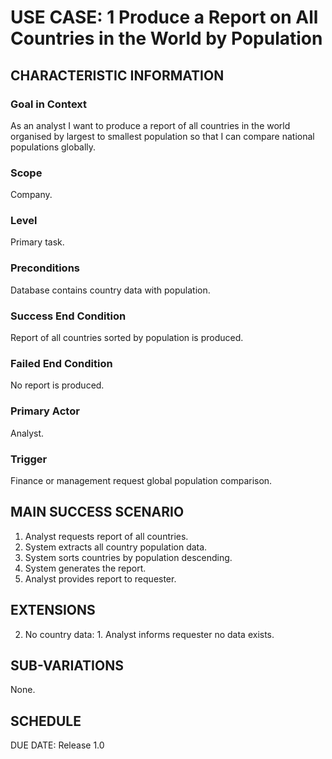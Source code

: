 # USE CASE: 1 Produce a Report on All Countries in the World by Population

## CHARACTERISTIC INFORMATION

### Goal in Context

As an analyst I want to produce a report of all countries in the world organised by largest to smallest population so that I can compare national populations globally.

### Scope

Company.

### Level

Primary task.

### Preconditions

Database contains country data with population.

### Success End Condition

Report of all countries sorted by population is produced.
### Failed End Condition

No report is produced.

### Primary Actor

Analyst.

### Trigger

Finance or management request global population comparison.

## MAIN SUCCESS SCENARIO

  1. Analyst requests report of all countries.
  2. System extracts all country population data.
  3. System sorts countries by population descending.
  4. System generates the report.
  5. Analyst provides report to requester.

## EXTENSIONS

  2. No country data:
    1. Analyst informs requester no data exists.

## SUB-VARIATIONS

None.

## SCHEDULE

DUE DATE: Release 1.0
